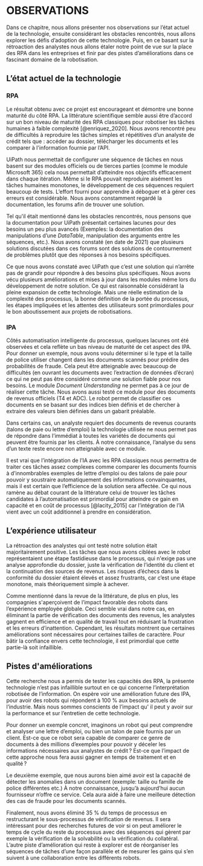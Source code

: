 # OBSERVATIONS

Dans ce chapitre, nous allons présenter nos observations sur l’état actuel de la technologie, ensuite considérant les obstacles rencontrés, nous allons explorer les défis d’adoption de cette technologie. Puis, en ce basant sur la rétroaction des analystes nous allons étaler notre point de vue sur la place des RPA dans les entreprises et finir par des pistes d’améliorations dans ce fascinant domaine de la robotisation.

## L’état actuel de la technologie
### RPA

Le résultat obtenu avec ce projet est encourageant et démontre une bonne maturité du côté RPA. La littérature scientifique semble aussi être d’accord sur un bon niveau de maturité des RPA classiques pour robotiser les tâches humaines à faible complexité [@enriquez_2020]. Nous avons rencontré peu de difficultés à reproduire les tâches simples et répétitives d’un analyste de crédit tels que : accéder au dossier, télécharger les documents et les comparer à l'information fournie par l’API.

UiPath nous permettait de configurer une séquence de tâches en nous basent sur des modules officiels ou de tierces parties (comme le module Microsoft 365) cela nous permettait d’atteindre nos objectifs efficacement dans chaque itération.
Même si le RPA pouvait reproduire aisément les tâches humaines monotones, le développement de ces séquences requiert beaucoup de tests. L’effort fourni pour apprendre à déboguer et à gérer ces erreurs est considérable. Nous avons constamment regardé la documentation, les forums afin de trouver une solution.

Tel qu'il était mentionné dans les obstacles rencontrés, nous pensons que la documentation pour UiPath présentait certaines lacunes pour des besoins un peu plus avancés (Exemples: la documentation des manipulations d’une *DataTable*, manipulation des arguments entre les séquences, etc.). Nous avons constaté (en date de 2021) que plusieurs solutions discutées dans ces forums sont des solutions de contournement de problèmes plutôt que des réponses à nos besoins spécifiques.

Ce que nous avons constaté avec UiPath que c’est une solution qui n’arrête pas de grandir pour répondre à des besoins plus spécifiques. Nous avons vécu plusieurs améliorations et mises à jour dans les modules même lors du développement de notre solution. Ce qui est raisonnable considérant la pleine expansion de cette technologie. Mais une réelle estimation de la complexité des processus, la bonne définition de la portée du processus, les étapes impliquées et les attentes des utilisateurs sont primordiales pour le bon aboutissement aux projets de robotisations.

### IPA

Côtés automatisation intelligente du processus, quelques lacunes ont été observées et cela reflète un bas niveau de maturité de cet aspect des IPA. Pour donner un exemple, nous avons voulu déterminer si le type et la taille de police utiliser changent dans les documents scannés pour prédire des probabilités de fraude. Cela peut être atteignable avec beaucoup de difficultés (en ouvrant les documents avec l’extraction de données d’écran) ce qui ne peut pas être considéré comme une solution fiable pour nos besoins. Le module *Document Understanding* ne permet pas à ce jour de réaliser cette tâche.
Nous avons aussi testé ce module pour des documents de revenus officiels (T4 et ADC). Le robot permet de classifier ces documents en se basant sur des indices bien définis et de chercher à extraire des valeurs bien définies dans un gabarit préalable.

Dans certains cas, un analyste requiert des documents de revenus courants (talons de paie ou lettre d’emploi) la technologie utilisée ne nous permet pas de répondre dans l’immédiat à toutes les variétés de documents qui peuvent être fournis par les clients. À notre connaissance, l’analyse du sens d’un texte reste encore non atteignable avec ce module.

Il est vrai que l’intégration de l’IA avec les RPA classiques nous permettra de traiter ces tâches assez complexes comme comparer les documents fournis à d’innombrables exemples de lettre d’emploi ou des talons de paie pour pouvoir y soustraire automatiquement des informations convainquantes, mais il est certain que l’efficience de la solution sera affectée.
Ce qui nous ramène au débat courant de la littérature celui de trouver les tâches candidates à l’automatisation est primordial pour atteindre ce gain en capacité et en coût de processus [@lacity_2015] car l’intégration de l’IA vient avec un coût additionnel à prendre en considération.

## L’expérience utilisateur

La rétroaction des analystes qui ont testé notre solution était majoritairement positive. Les tâches que nous avons ciblées avec le robot représentaient une étape fastidieuse dans le processus, qui n'exige pas une analyse approfondie du dossier, juste la vérification de l’identité du client et la continuation des sources de revenus. Les risques d’échecs dans la conformité du dossier étaient élevés et assez frustrants, car c’est une étape monotone, mais théoriquement simple à achever.

Comme mentionné dans la revue de la littérature, de plus en plus, les compagnies s'aperçoivent de l’impact favorable des robots dans l’expérience employée globale. Ceci semble vrai dans notre cas, en éliminant la partie de vérification des documents des revenus, les analystes gagnent en efficience et en qualité de travail tout en réduisant la frustration et les erreurs d’inattention. Cependant, les résultats montrent que certaines améliorations sont nécessaires pour certaines tailles de caractère. Pour bâtir la confiance envers cette technologie, il est primordial que cette partie-là soit infaillible.

## Pistes d'améliorations 

Cette recherche nous a permis de tester les capacités des RPA, la présente technologie n’est pas infaillible surtout en ce qui concerne l’interprétation robotisée de l’information. On espère voir une amélioration future des IPA, pour avoir des robots qui répondent à 100 % aux besoins actuels de l’industrie. Mais nous sommes conscients de l’impact qu' il peut y avoir sur la performance et sur l’entretien de cette technologie.

Pour donner un exemple concret, imaginons un robot qui peut comprendre et analyser une lettre d’emploi, ou bien un talon de paie fournis par un client. Est-ce que ce robot sera capable de comparer ce genre de documents à des millions d’exemples pour pouvoir y déceler les informations nécessaires aux analystes de crédit ? Est-ce que l’impact de cette approche nous fera aussi gagner en temps de traitement et en qualité ?

Le deuxième exemple, que nous aurons bien aimé avoir est la capacité de détecter les anomalies dans un document (exemple: taille ou famille de police différentes etc.) À notre connaissance, jusqu’à aujourd’hui aucun fournisseur n’offre ce service. Cela aura aidé à faire une meilleure détection des cas de fraude pour les documents scannés.

Finalement, nous avons éliminé 35 % du temps de processus en restructurant le sous-processus de vérification de revenus. Il sera intéressant pour des recherches futures de voir si on peut améliorer le temps de cycle du reste du processus avec des séquences qui gèrent par exemple la vérification de la solvabilité ou la vérification du collatéral. L’autre piste d’amélioration qui reste à explorer est de réorganiser les séquences de tâches d’une façon parallèle et de mesurer les gains qui s’en suivent à une collaboration entre les différents robots.

